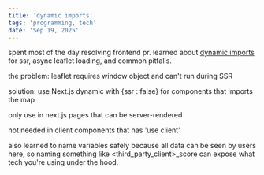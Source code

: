 ```yaml
---
title: 'dynamic imports'
tags: 'programming, tech'
date: 'Sep 19, 2025'
---
```


spent most of the day resolving frontend pr. learned about [dynamic imports](https://nextjs.org/learn/seo/dynamic-import-components) for ssr, async leaflet loading, and common pitfalls.

the problem: leaflet requires window object and can't run during SSR

solution: use Next.js dynamic with {ssr : false} for components that imports the map

only use in next.js pages that can be server-rendered

not needed in client components that has 'use client'

also learned to name variables safely because all data can be seen by users here, so naming something like <third_party_client>_score can expose what tech you're using under the hood.